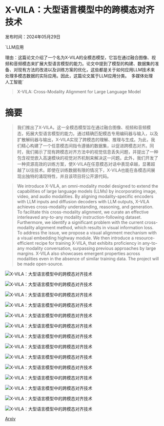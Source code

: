 # X-VILA：大型语言模型中的跨模态对齐技术

发布时间：2024年05月29日

`LLM应用

理由：这篇论文介绍了一个名为X-VILA的全模态模型，它旨在通过融合图像、视频和音频模态来扩展大型语言模型的能力。论文中提到了模型的构建、数据集的准备、对现有方法的改进以及训练方案的优化，这些都是关于如何应用LLM技术来处理多模态数据的实际应用。因此，这篇论文属于LLM应用分类。` `多媒体处理` `人工智能`

> X-VILA: Cross-Modality Alignment for Large Language Model

# 摘要

> 我们推出了X-VILA，这一全模态模型旨在通过融合图像、视频和音频模态，拓展大型语言模型的能力。通过精确匹配模态专用编码器与输入，以及扩散解码器与输出，X-VILA实现了跨模态的理解、推理与生成。为此，我们精心构建了一个任意模态间指令遵循的数据集，以促进跨模态对齐。同时，我们揭示了现有跨模态对齐方法中的视觉信息丢失问题，并提出了一种包含视觉嵌入高速模块的视觉对齐机制来解决这一问题。此外，我们开发了一种资源高效的训练方案，使X-VILA在任意模态对话中表现卓越，显著超越了以往技术。即使在训练数据有限的情况下，X-VILA也能在各模态间展现出独特的涌现特性，并且该项目将公开源代码。

> We introduce X-VILA, an omni-modality model designed to extend the capabilities of large language models (LLMs) by incorporating image, video, and audio modalities. By aligning modality-specific encoders with LLM inputs and diffusion decoders with LLM outputs, X-VILA achieves cross-modality understanding, reasoning, and generation. To facilitate this cross-modality alignment, we curate an effective interleaved any-to-any modality instruction-following dataset. Furthermore, we identify a significant problem with the current cross-modality alignment method, which results in visual information loss. To address the issue, we propose a visual alignment mechanism with a visual embedding highway module. We then introduce a resource-efficient recipe for training X-VILA, that exhibits proficiency in any-to-any modality conversation, surpassing previous approaches by large margins. X-VILA also showcases emergent properties across modalities even in the absence of similar training data. The project will be made open-source.

![X-VILA：大型语言模型中的跨模态对齐技术](../../../paper_images/2405.19335/x1.png)

![X-VILA：大型语言模型中的跨模态对齐技术](../../../paper_images/2405.19335/x2.png)

![X-VILA：大型语言模型中的跨模态对齐技术](../../../paper_images/2405.19335/x3.png)

![X-VILA：大型语言模型中的跨模态对齐技术](../../../paper_images/2405.19335/x4.png)

![X-VILA：大型语言模型中的跨模态对齐技术](../../../paper_images/2405.19335/x5.png)

![X-VILA：大型语言模型中的跨模态对齐技术](../../../paper_images/2405.19335/x6.png)

![X-VILA：大型语言模型中的跨模态对齐技术](../../../paper_images/2405.19335/x7.png)

![X-VILA：大型语言模型中的跨模态对齐技术](../../../paper_images/2405.19335/x8.png)

![X-VILA：大型语言模型中的跨模态对齐技术](../../../paper_images/2405.19335/x9.png)

![X-VILA：大型语言模型中的跨模态对齐技术](../../../paper_images/2405.19335/x10.png)

![X-VILA：大型语言模型中的跨模态对齐技术](../../../paper_images/2405.19335/x12.png)

![X-VILA：大型语言模型中的跨模态对齐技术](../../../paper_images/2405.19335/x13.png)

![X-VILA：大型语言模型中的跨模态对齐技术](../../../paper_images/2405.19335/x14.png)

![X-VILA：大型语言模型中的跨模态对齐技术](../../../paper_images/2405.19335/x16.png)

[Arxiv](https://arxiv.org/abs/2405.19335)